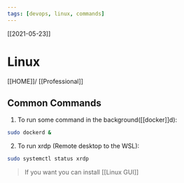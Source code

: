 ```yaml
---
tags: [devops, linux, commands]
---
```

[[2021-05-23]]
# Linux
[[HOME]]/ [[Professional]]


## Common Commands

1.  To run  some command in the background([[docker]]d): 
``` bash
sudo dockerd &
```

2. To run xrdp (Remote desktop to the WSL): 
``` bash
sudo systemctl status xrdp
```

>If you want you can install [[Linux GUI]]